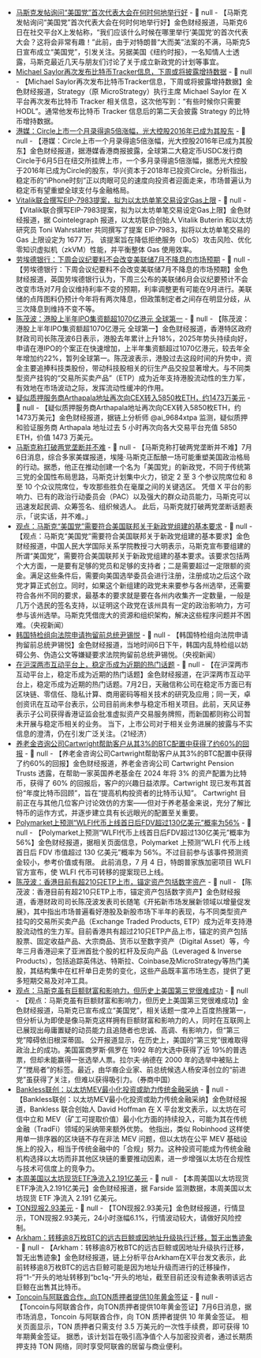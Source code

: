- [马斯克发帖询问“美国党”首次代表大会在何时何地举行好](https://flash.jin10.com/detail/20250706201948081800) - 📰 null - 【马斯克发帖询问“美国党”首次代表大会在何时何地举行好】金色财经报道，马斯克6日在社交平台X上发帖称，“我们应该什么时候在哪里举行‘美国党’的首次代表大会？这将会非常有趣！”此前，由于对特朗普“大而美”法案的不满，马斯克5日宣布成立“美国党”，引发关注。另据美国《纽约时报》，一名知情人士透露，马斯克最近几天与朋友们讨论了关于成立新政党的计划等事宜。
- [Michael Saylor再次发布比特币Tracker信息，下周或将披露增持数据](https://x.com/saylor/status/1941833235845034478) - 📰 null - 【Michael Saylor再次发布比特币Tracker信息，下周或将披露增持数据】金色财经报道，Strategy（原 MicroStrategy）执行主席 Michael Saylor 在 X 平台再次发布比特币 Tracker 相关信息，这次他写到：“有些时候你只需要 HODL”。通常他发布比特币 Tracker 信息后的第二天会披露 Strategy 的比特币增持数据。
- [港媒：Circle上市一个月录得逾5倍涨幅，光大控股2016年已成为其股东](https://www.hkcd.com.hk/hkcdweb/content/2025/07/06/content_8703064.html) - 📰 null - 【港媒：Circle上市一个月录得逾5倍涨幅，光大控股2016年已成为其股东】金色财经报道，据港媒香港商报披露，全球第二大稳定币USDC发行商Circle于6月5日在纽交所挂牌上市，一个多月录得逾5倍涨幅，据悉光大控股于2016年已成为Circle的股东，华兴资本于2018年已投资Circle。分析指出，稳定币的“iPhone时刻”正以肉眼可见的速度向投资者迎面走来，市场普遍认为稳定币有望重塑全球支付与金融格局。
- [Vitalik联合撰写EIP-7983提案，拟为以太坊单笔交易设定Gas上限](https://x.com/Cointelegraph/status/1941814545313382613) - 📰 null - 【Vitalik联合撰写EIP-7983提案，拟为以太坊单笔交易设定Gas上限】金色财经报道，据 Cointelegraph 报道，以太坊联合创始人 Vitalik Buterin 和以太坊研究员 Toni Wahrstätter 共同撰写了提案 EIP-7983，拟将以太坊单笔交易的 Gas 上限设定为 1677 万。 
该提案旨在降低拒绝服务（DoS）攻击风险、优化零知识虚拟机（zkVM）性能，并平衡整体 Gas 使用效率。
- [劳埃德银行：下周会议纪要料不会改变美联储7月不降息的市场预期](https://flash.jin10.com/detail/20250706184654165800) - 📰 null - 【劳埃德银行：下周会议纪要料不会改变美联储7月不降息的市场预期】金色财经报道，英国劳埃德银行认为，下周三公布的美联储6月会议纪要预计不会改变市场对7月会议维持利率不变的预期，利率调整更有可能在9月进行。美联储的点阵图料仍预计今年将有两次降息，但政策制定者之间存在明显分歧，从三次降息到维持不变不等。
- [陈茂波：港股上半年IPO集资额超1070亿港元 全球第一](https://flash.jin10.com/detail/20250706185547369800) - 📰 null - 【陈茂波：港股上半年IPO集资额超1070亿港元 全球第一】金色财经报道，香港特区政府财政司司长陈茂波6日表示，港股去年累计上升18%，2025年势头持续向好，申请在港IPO的个案正在快速增加，上半年集资额超过1070亿港元，较去年全年增加约22%，暂列全球第一。陈茂波表示，港股过去这段时间的升势中，资金主要追捧科技类股份，带动科技股相关的衍生产品交投显著增大。与不同类型资产挂钩的“交易所买卖产品”（ETP）成为近年支持港股流动性的生力军，有效地在市场波动之际，发挥流动性缓冲的作用。
- [疑似质押服务商Arthapala地址再次向CEX转入5850枚ETH，约1473万美元](https://x.com/ai_9684xtpa/status/1941799638887276885) - 📰 null - 【疑似质押服务商Arthapala地址再次向CEX转入5850枚ETH，约1473万美元】金色财经报道，据链上分析师 @ai_9684xtpa 监测，疑似质押和验证服务商 Arthapala 地址过去 5 小时再次向各大交易平台充值 5850 ETH，价值 1473 万美元。
- [马斯克称打破两党垄断并不难](https://x.com/elonmusk/status/1941783602766786942) - 📰 null - 【马斯克称打破两党垄断并不难】7月6日消息，综合多家美媒报道，埃隆·马斯克正酝酿一场可能重塑美国政治格局的行动。据悉，他正在推动创建一个名为「美国党」的新政党，不同于传统第三党的全国性布局思路，马斯克计划集中火力，锁定 2 至 3 个参议院席位和 8 至 10 个众议院席位，专攻那些胜负在毫厘之间的关键选区。 
凭借 X 平台的影响力、已有的政治行动委员会（PAC）以及强大的群众动员能力，马斯克可以迅速发起民调、众筹签名、组织候选人。 
此后，马斯克就打破两党垄断话题表示，「说实话，并不难。」
- [观点：马斯克“美国党”需要符合美国联邦关于新政党组建的基本要求](https://flash.jin10.com/detail/20250706164230482800) - 📰 null - 【观点：马斯克“美国党”需要符合美国联邦关于新政党组建的基本要求】金色财经报道，中国人民大学国际关系学院教授刁大明表示，马斯克宣布要组建的所谓“美国党”，需要符合美国联邦关于新政党组建的基本要求。该要求包括两个大方面，一是要有足够的党员和足够的支持者；二是需要超过一定限额的资金。满足这些条件后，需要向美国选举委员会进行注册，注册成功之后这个政党才算正式创立。同时，如果这个新组建的政党未来要参与各州选举，还需要符合各州不同的要求，最基本的要求就是要在各州内收集齐一定数量，一般是几万个选民的签名支持，以证明这个政党在该州具有一定的政治影响力，方可参与该州选举。马斯克凭借庞大的资源和组织架构，解决这些程序问题并不困难。（央视新闻）
- [韩国特检组向法院申请拘留前总统尹锡悦](https://flash.jin10.com/detail/20250706164728924800) - 📰 null - 【韩国特检组向法院申请拘留前总统尹锡悦】金色财经报道，当地时间6日下午，韩国内乱特检组以妨碍公务、伪造公文等嫌疑要求法院拘留前总统尹锡悦。（央视新闻）
- [在沪深两市互动平台上，稳定币成为近期的热门话题](https://www.21jingji.com/article/20250703/herald/71ab43a56cd1ad78dc13ab0d3ae86dea.html) - 📰 null - 【在沪深两市互动平台上，稳定币成为近期的热门话题】金色财经报道，在沪深两市互动平台上，稳定币成为近期的热门话题。7月2日，天融信称公司在稳定币方面已有区块链、零信任、隐私计算、商用密码等相关技术的研究及应用；同一天，卓创资讯在互动平台表示，公司目前尚未参与稳定币相关项目。此前，天风证券表示子公司获得香港证监会批准虚拟资产交易服务牌照，而新国都则称公司暂未开展与稳定币相关的业务。 当下，上市公司对于相关业务进展的披露与不实信息的澄清，仍在引发广泛关注。（21经济）
- [养老金咨询公司Cartwright帮助客户从其3%的BTC配置中获得了约60%的回报](https://decrypt.co/328193/uk-pension-firm-sees-growing-interest-in-bitcoin-exposure) - 📰 null - 【养老金咨询公司Cartwright帮助客户从其3%的BTC配置中获得了约60%的回报】金色财经报道，养老金咨询公司 Cartwright Pension Trusts 透露，在帮助一家英国养老基金在 2024 年将 3% 的资产配置为比特币，获得了 60% 的回报后，客户的兴趣日益浓厚。Cartwright 现已发布其首份“年度比特币回顾”，旨在“提高机构投资者的比特币认知”。 
Cartwright 目前正在与其他几位客户讨论效仿的方案——但对于养老基金来说，充分了解比特币的运作方式，并逐步建立具有长远眼光的配置至关重要。
- [Polymarket上预测“WLFI代币上线首日后FDV超过130亿美元”概率为56%](https://polymarket.com/event/wlfi-13b-market-cap-fdv-one-day-after-launch?tid=1751781382439) - 📰 null - 【Polymarket上预测“WLFI代币上线首日后FDV超过130亿美元”概率为56%】金色财经报道，据相关页面信息，Polymarket 上预测“WLFI 代币上线首日后 FDV 市值超过 130 亿美元”概率为 56%。不过目前参与该事件预测资金较小，参考价值或有限。 
此前消息，7 月 4 日，特朗普家族加密项目 WLFI 官方宣布，使 WLFI 代币可转移的提案现已上线。
- [陈茂波：香港目前有超210只ETP上市，锚定资产包括数字资产](https://www.fso.gov.hk/chi/blog/blog20250706.htm) - 📰 null - 【陈茂波：香港目前有超210只ETP上市，锚定资产包括数字资产】金色财经报道，香港财政司司长陈茂波发表司长随笔《开拓新市场发展新领域以增量促发展》，其中指出市场普遍看好港股及新股市场下半年的表现，与不同类型资产挂勾的交易所买卖产品（Exchange Traded Products, ETP）成为近年支持港股流动性的生力军。目前香港共有超过210只ETP产品上市，锚定的资产包括股票、固定收益产品、大宗商品、货币以至数字资产（Digital Asset）等，今年三月香港迎来了亚洲首批个股的杠杆及反向产品（Leveraged & Inverse Products），包括追踪英伟达、特斯拉、Coinbase及MicroStrategy等热门美股，其结构集中在杠杆单日走势的变化，这些产品既丰富市场生态，提供了更多短期交易及对冲工具。
- [观点：马斯克虽有巨额财富和影响力，但历史上美国第三党很难成功](https://mp.weixin.qq.com/s/mxkExt4cwOCesQykT6dFbA) - 📰 null - 【观点：马斯克虽有巨额财富和影响力，但历史上美国第三党很难成功】金色财经报道，马斯克已宣布成立“美国党”，相关话题一度冲上百度热搜第一，但分析认为即使是像马斯克这样拥有巨额财富和影响力的人，同时在互联网上已展现出毋庸置疑的动员能力且追随者也忠诚、高调、有影响力，但“第三党”障碍依旧根深蒂固。 
公开报道显示，在历史上，美国的“第三党”很难取得政治上的成功。美国富商罗斯·佩罗在 1992 年的大选中获得了近 19%的普选票，但却未能赢得一张选举人票。拉尔夫·纳德在 2000 年的选举中被贴上了“搅局者”的标签。最近，由华裔企业家、前总统候选人杨安泽创立的“前进党”虽获得了关注，但难以获得吸引力。（券商中国）
- [Bankless联创：以太坊MEV最小化投资或助力传统金融采纳](https://x.com/TrustlessState/status/1941747005459488816) - 📰 null - 【Bankless联创：以太坊MEV最小化投资或助力传统金融采纳】金色财经报道，Bankless 联合创始人 David Hoffman 在 X 平台发文表示，以太坊在可信中立和 MEV（矿工可提取价值）最小化方面的持续投入，可能为其在传统金融（TradFi）领域的采纳带来额外优势。 
他指出，类似 Robinhood 这样使用单一排序器的区块链不存在非法 MEV 问题，但以太坊在公平 MEV 基础设施上的投入，相当于传统金融中的「合规」努力。这种投资可能成为传统金融机构选择以太坊而非其他区块链的重要推动因素，进一步增强以太坊在合规性与技术可信度上的竞争力。
- [本周美国以太坊现货ETF净流入2.191亿美元](https://farside.co.uk/eth/) - 📰 null - 【本周美国以太坊现货ETF净流入2.191亿美元】金色财经报道，据 Farside 监测数据，本周美国以太坊现货 ETF 净流入 2.191 亿美元。
- [TON现报2.93美元]() - 📰 null - 【TON现报2.93美元】金色财经报道，行情显示，TON现报2.93美元，24小时涨幅6.1%，行情波动较大，请做好风险控制。
- [Arkham：转移逾8万枚BTC的远古巨鲸或因地址升级执行迁移，暂无出售迹象](https://x.com/arkham/status/1941575462293209314) - 📰 null - 【Arkham：转移逾8万枚BTC的远古巨鲸或因地址升级执行迁移，暂无出售迹象】金色财经报道，链上分析平台Arkham在X平台发文表示，此前转移逾8万枚BTC的远古巨鲸可能是因为地址升级而进行的迁移操作，将“1-”开头的地址转移到“bc1q-”开头的地址，截至目前还没有迹象表明该远古巨鲸在出售其比特币。
- [Toncoin与阿联酋合作，向TON质押者提供10年黄金签证]() - 📰 null - 【Toncoin与阿联酋合作，向TON质押者提供10年黄金签证】7月6日消息，据市场消息，Toncoin 与阿联酋合作，向 TON 质押者提供 10 年黄金签证。 
相关页面显示，TON 质押者只需支付 3.5 万美元的一次性手续费，即可获得 10 年期黄金签证。 
据悉，该计划旨在吸引高净值个人与加密投资者，通过长期质押支持 TON 网络，同时享受阿联酋的居留与商业便利。

